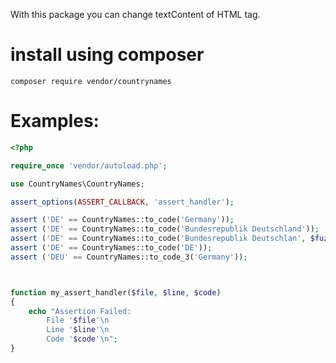 With this package you can change textContent of HTML tag. 

# install using composer
``` 
composer require vendor/countrynames
```
# Examples:
```php
<?php 

require_once 'vendor/autoload.php';

use CountryNames\CountryNames;

assert_options(ASSERT_CALLBACK, 'assert_handler');

assert ('DE' == CountryNames::to_code('Germany'));
assert ('DE' == CountryNames::to_code('Bundesrepublik Deutschland'));
assert ('DE' == CountryNames::to_code('Bundesrepublik Deutschlan', $fuzzy=true));
assert ('DE' == CountryNames::to_code('DE'));
assert ('DEU' == CountryNames::to_code_3('Germany'));



function my_assert_handler($file, $line, $code)
{
    echo "Assertion Failed:
        File '$file'\n
        Line '$line'\n
        Code '$code'\n";
}